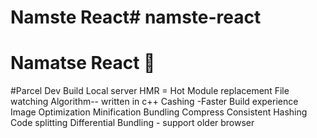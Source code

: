 # Namste React# namste-react
# Namatse React 🚀

#Parcel
Dev Build
Local server
HMR = Hot Module replacement
File watching Algorithm-- written in c++
Cashing -Faster Build experience
Image Optimization
Minification
Bundling
Compress
Consistent Hashing
Code splitting
Differential Bundling - support older browser
